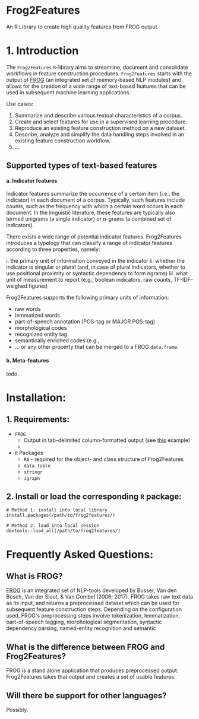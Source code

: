 # Frog2Features
An R Library to create high quality features from FROG output.

# 1. Introduction
The `Frog2Features` `R`-library aims to streamline, document and consolidate workflows in feature construction procedures. `Frog2Features` starts with the output of [FROG](https://github.com/LanguageMachines/frog/) (an integrated set of memory-based NLP modules) and allows for the creation of a wide range of text-based features that can be used in subsequent machine learning applications. 

Use cases:
   1. Summarize and describe various textual characteristics of a corpus.
   2. Create and select features for use in a supervised learning procedure.
   3. Reproduce an existing feature construction method on a new dataset.
   4. Describe, analyze and simplify the data handling steps involved in an existing feature construction workflow. 
   5. ...

## Supported types of text-based features

#### a. Indicator features
Indicator features summarize the occurrence of a certain item (i.e., the indicator) in each document of a corpus. Typically, such features include counts, such as the frequency with which a certain word occurs in each document. In the linguistic literature, these features are typically also termed unigrams (a single indicator) or n-grams (a combined set of indicators). 

There exists a wide range of potential indicator features. Frog2Features introduces a typology that can classify a range of indicator features according to three properties, namely: 
   
   i. the primary unit of information conveyed in the indicator
   ii. whether the indicator is singular or plural (and, in case of plural indicators, whether to use positional proximity or syntactic dependency to form ngrams)
   iii. what unit of measurement to report (e.g., boolean indicators, raw counts, TF-IDF-weighed figures)

Frog2Features supports the following primary units of information: 
   * raw words
   * lemmatized words
   * part-of-speech annotation (POS-tag or MAJOR POS-tag)
   * morphological codes
   * recognized entity tag  
   * semantically enriched codes (e.g., 
   * ... or any other property that can be merged to a FROG `data.frame`.
      


#### b. Meta-features 
todo.


# Installation:
## 1. Requirements:
   * `FROG`
     * Output in tab-delimited column-formatted output (see [this](http://languagemachines.github.io/frog/) example)
     * 
   * `R` Packages 
     * `R6` - required for the object- and class structure of Frog2Features
     * `data.table`
     * `stringr`
     * `igraph`

## 2. Install or load the corresponding `R` package:

```splus
# Method 1: install into local library
install.packages(/path/to/frog2features/)

# Method 2: load into local session 
devtools::load_all(/path/to/frog2features/)

```



# Frequently Asked Questions:

## What is FROG?
[FROG](https://languagemachines.github.io/frog) is an integrated set of NLP-tools developed by Busser, Van den Bosch, Van der Sloot, & Van Gombel (2006; 2017). FROG takes raw text data as its input, and returns a preprocessed dataset which can be used for subsequent feature construction steps. Depending on the configuration used, FROG's preprocessing steps involve tokenization, lemmatization, part-of-speech tagging, morphological segmentation, syntactic dependency parsing, named-entity recognition and semantic 

## What is the difference between FROG and Frog2Features?
FROG is a stand alone application that produces preprocessed output. Frog2Features takes that output and creates a set of usable features. 

## Will there be support for other languages? 
Possibly. 
